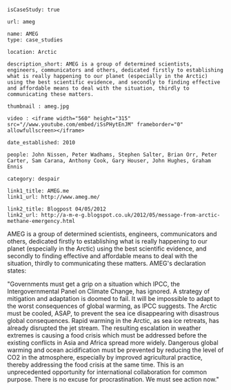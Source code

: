```

isCaseStudy: true

url: ameg

name: AMEG
type: case_studies

location: Arctic

description_short: AMEG is a group of determined scientists, engineers, communicators and others, dedicated firstly to establishing what is really happening to our planet (especially in the Arctic) using the best scientific evidence, and secondly to finding effective and affordable means to deal with the situation, thirdly to communicating these matters.

thumbnail : ameg.jpg

video : <iframe width="560" height="315" src="//www.youtube.com/embed/iSsPHytEnJM" frameborder="0" allowfullscreen></iframe>

date_established: 2010

people: John Nissen, Peter Wadhams, Stephen Salter, Brian Orr, Peter Carter, Sam Carana, Anthony Cook, Gary Houser, John Hughes, Graham Ennis

category: despair

link1_title: AMEG.me
link1_url: http://www.ameg.me/

link2_title: Blogpost 04/05/2012
link2_url: http://a-m-e-g.blogspot.co.uk/2012/05/message-from-arctic-methane-emergency.html

```

AMEG is a group of determined scientists, engineers, communicators and others, dedicated firstly to establishing what is really happening to our planet (especially in the Arctic) using the best scientific evidence, and secondly to finding effective and affordable means to deal with the situation, thirdly to communicating these matters. AMEG's declaration states:

"Governments must get a grip on a situation which IPCC, the Intergovernmental Panel on Climate Change, has ignored. A strategy of mitigation and adaptation is doomed to fail. It will be impossible to adapt to the worst consequences of global warming, as IPCC suggests. The Arctic must be cooled, ASAP, to prevent the sea ice disappearing with disastrous global consequences. Rapid warming in the Arctic, as sea ice retreats, has already disrupted the jet stream. The resulting escalation in weather extremes is causing a food crisis which must be addressed before the existing conflicts in Asia and Africa spread more widely. Dangerous global warming and ocean acidification must be prevented by reducing the level of CO2 in the atmosphere, especially by improved agricultural practice, thereby addressing the food crisis at the same time. This is an unprecedented opportunity for international collaboration for common purpose. There is no excuse for procrastination. We must see action now."
